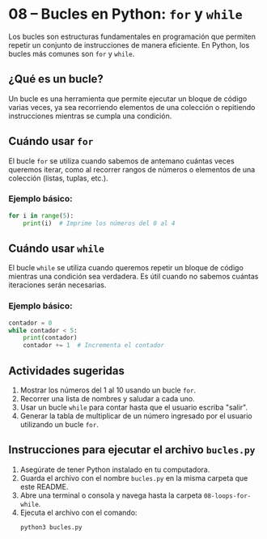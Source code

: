 # 08 – Bucles en Python: `for` y `while`

Los bucles son estructuras fundamentales en programación que permiten repetir un conjunto de instrucciones de manera eficiente. En Python, los bucles más comunes son `for` y `while`.

## ¿Qué es un bucle?

Un bucle es una herramienta que permite ejecutar un bloque de código varias veces, ya sea recorriendo elementos de una colección o repitiendo instrucciones mientras se cumpla una condición.

## Cuándo usar `for`

El bucle `for` se utiliza cuando sabemos de antemano cuántas veces queremos iterar, como al recorrer rangos de números o elementos de una colección (listas, tuplas, etc.).

### Ejemplo básico:
```python
for i in range(5):
    print(i)  # Imprime los números del 0 al 4
```

## Cuándo usar `while`

El bucle `while` se utiliza cuando queremos repetir un bloque de código mientras una condición sea verdadera. Es útil cuando no sabemos cuántas iteraciones serán necesarias.

### Ejemplo básico:
```python
contador = 0
while contador < 5:
    print(contador)
    contador += 1  # Incrementa el contador
```

## Actividades sugeridas

1. Mostrar los números del 1 al 10 usando un bucle `for`.
2. Recorrer una lista de nombres y saludar a cada uno.
3. Usar un bucle `while` para contar hasta que el usuario escriba "salir".
4. Generar la tabla de multiplicar de un número ingresado por el usuario utilizando un bucle `for`.

## Instrucciones para ejecutar el archivo `bucles.py`

1. Asegúrate de tener Python instalado en tu computadora.
2. Guarda el archivo con el nombre `bucles.py` en la misma carpeta que este README.
3. Abre una terminal o consola y navega hasta la carpeta `08-loops-for-while`.
4. Ejecuta el archivo con el comando:
   ```bash
   python3 bucles.py
   ```
